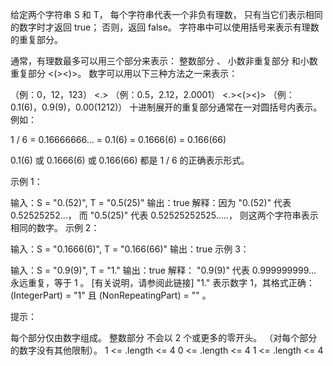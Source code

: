 给定两个字符串 S 和 T，
每个字符串代表一个非负有理数，
只有当它们表示相同的数字时才返回 true；
否则，返回 false。
字符串中可以使用括号来表示有理数的重复部分。

通常，有理数最多可以用三个部分来表示：
整数部分 <IntegerPart>、
小数非重复部分 <NonRepeatingPart> 
和小数重复部分 <(><RepeatingPart><)>。
数字可以用以下三种方法之一来表示：

<IntegerPart>（例：0，12，123）
<IntegerPart><.><NonRepeatingPart> 
（例：0.5，2.12，2.0001）
<IntegerPart><.><NonRepeatingPart><(><RepeatingPart><)>
（例：0.1(6)，0.9(9)，0.00(1212)）
十进制展开的重复部分通常在一对圆括号内表示。例如：

1 / 6 = 0.16666666... = 0.1(6) = 0.1666(6) = 0.166(66)

0.1(6) 或 0.1666(6) 或 0.166(66) 都是 1 / 6 的正确表示形式。

 

示例 1：

输入：S = "0.(52)", T = "0.5(25)"
输出：true
解释：因为 "0.(52)" 代表 0.52525252...，
    而 "0.5(25)" 代表 0.52525252525.....，
    则这两个字符串表示相同的数字。
示例 2：

输入：S = "0.1666(6)", T = "0.166(66)"
输出：true
示例 3：

输入：S = "0.9(9)", T = "1."
输出：true
解释：
"0.9(9)" 代表 0.999999999... 永远重复，等于 1 。
    [有关说明，请参阅此链接]
"1." 表示数字 1，其格式正确：
    (IntegerPart) = "1" 且 (NonRepeatingPart) = "" 。
 

提示：

每个部分仅由数字组成。
整数部分 <IntegerPart> 不会以 2 个或更多的零开头。
（对每个部分的数字没有其他限制）。
1 <= <IntegerPart>.length <= 4
0 <= <NonRepeatingPart>.length <= 4
1 <= <RepeatingPart>.length <= 4